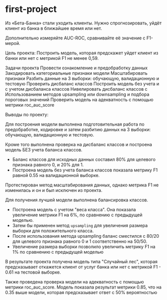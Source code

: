 # first-project
Из «Бета-Банка» стали уходить клиенты.
Нужно спрогнозировать, уйдёт клиент из банка в ближайшее время или нет. 

Дополнительно измеряйте AUC-ROC, сравнивайте её значение с F1-мерой.

Цель проекта:
Построить модель, которая предскажет уйдет клиент из банки или нет с метрикой F1 не менее 0,59.

Задачи проекта
Провести ознакомление и предобработку данных
Закодировать категориальные признаки модели
Масштабировать признаки
Разбить данные на 3 выборки: обучающую, валидационную и тестовую
Проверить дисбаланс классов
Построить модель без учета и с учетом дисбаланса классов
Нивелировать дисбаланс классов с Использованием методов upsampling или downsampling и подбора пороговых значений
Проверить модель на адекватность с помощью метрики roc_auc_score

Выводы по проекту:

Для построения модели выполнена подготовительная работа по предобработке, 
кодировке и затем разбитию данных на 3 выборки: обучающую, валидационную и тестовую.

Кроме того выполнена проверка на дисбаланс классов и построена модель БЕЗ учета баланса классов.
- Баланс классов для исходных данных составил 80% для целевого признака равного 0, и 20% для 1.
- Построена модель без учета баланса классов показала метрику F1 равной 0.55 на валидационной выборке.

Протестирован метод масштабирования данных, однако метрика F1 не изменилась и он и был исключен из проекта.

Для получения лучшей модели выполнена балансировка классов. 
- Построена модель с учетом "веса класса". Она показала увеличение метрики F1 на 6%, по сравнению с предыдущей моделью.
- Затем бы применен метод `upsampling` для увеличения размера выборки для положительного класса.
- После использования метода upsampling баланс сместился с 80/20 для целевого признака равного 0 и 1 соответственно на 50/50.
- Увеличение размера выборки позволило увеличить метрику F1 на 1% по сравнению с предыдущей моделью

В результате проекта получена модель типа "Случайный лес", которая предсказывает откажется клиент от услуг банка или нет с метрикой F1 - 0.61 на тестовой выборке.

Также проведена проверка модели на адекватность с помощью метрики roc_auc_score. 
Модель показала результат метрики 0.85, что на 0.35 выше модели, которая предсказывает ответ с 50% вероятностью 

